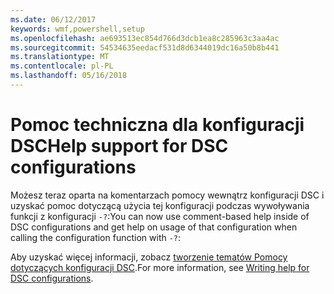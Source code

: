 ```yaml
---
ms.date: 06/12/2017
keywords: wmf,powershell,setup
ms.openlocfilehash: ae693513ec854d766d3dcb1ea8c285963c3aa4ac
ms.sourcegitcommit: 54534635eedacf531d8d6344019dc16a50b8b441
ms.translationtype: MT
ms.contentlocale: pl-PL
ms.lasthandoff: 05/16/2018
---
```

# <a name="help-support-for-dsc-configurations"></a><span data-ttu-id="21c6f-102">Pomoc techniczna dla konfiguracji DSC</span><span class="sxs-lookup"><span data-stu-id="21c6f-102">Help support for DSC configurations</span></span>

<span data-ttu-id="21c6f-103">Możesz teraz oparta na komentarzach pomocy wewnątrz konfiguracji DSC i uzyskać pomoc dotyczącą użycia tej konfiguracji podczas wywoływania funkcji z konfiguracji `-?`:</span><span class="sxs-lookup"><span data-stu-id="21c6f-103">You can now use comment-based help inside of DSC configurations and get help on usage of that configuration when calling the configuration function with `-?`:</span></span>

<span data-ttu-id="21c6f-104">Aby uzyskać więcej informacji, zobacz [tworzenie tematów Pomocy dotyczących konfiguracji DSC](https://msdn.microsoft.com/powershell/dsc/confighelp).</span><span class="sxs-lookup"><span data-stu-id="21c6f-104">For more information, see [Writing help for DSC configurations](https://msdn.microsoft.com/powershell/dsc/confighelp).</span></span>
